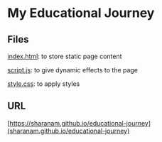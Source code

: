 # My Educational Journey

## Files

[index.html](./index.html): to store static page content

[script.js](./script.js): to give dynamic effects to the page

[style.css](./style.css): to apply styles

## URL

[https://sharanam.github.io/educational-journey](sharanam.github.io/educational-journey)

